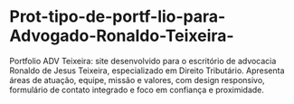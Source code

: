 # Prot-tipo-de-portf-lio-para-Advogado-Ronaldo-Teixeira-
Portfolio ADV Teixeira: site desenvolvido para o escritório de advocacia Ronaldo de Jesus Teixeira, especializado em Direito Tributário. Apresenta áreas de atuação, equipe, missão e valores, com design responsivo, formulário de contato integrado e foco em confiança e proximidade.
